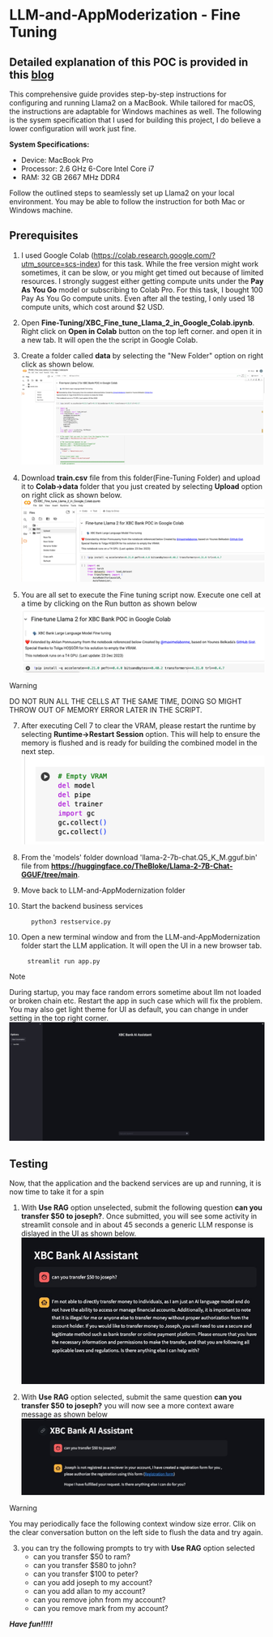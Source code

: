# LLM-and-AppModerization - Fine Tuning

## Detailed explanation of this POC is provided in this [blog](https://medium.com/@ahilanp/part-ii-poc-beyond-the-buzz-highlighting-the-impact-of-ai-in-modernizing-application-ff0c1e8efb87) ##

This comprehensive guide provides step-by-step instructions for configuring and running Llama2 on a MacBook. While tailored for macOS, the instructions are adaptable for Windows machines as well. 
The following is the sysem specification that I used for building this project, I do believe a lower configuration will work just fine.

**System Specifications:**

- Device: MacBook Pro
- Processor: 2.6 GHz 6-Core Intel Core i7
- RAM: 32 GB 2667 MHz DDR4

Follow the outlined steps to seamlessly set up Llama2 on your local environment. You may be able to follow the instruction for both Mac or Windows machine.

## Prerequisites

1. I used Google Colab (https://colab.research.google.com/?utm_source=scs-index) for this task. While the free version might work sometimes, it can be slow, or you might get timed out because of limited resources. I strongly suggest either getting compute units under the **Pay As You Go** model or subscribing to Colab Pro. For this task, I bought 100 Pay As You Go compute units. Even after all the testing, I only used 18 compute units, which cost around $2 USD.

2. Open **Fine-Tuning/XBC_Fine_tune_Llama_2_in_Google_Colab.ipynb**. Right click on **Open in Colab** button on the top left corner. and open it in a new tab. It will open the the script in Google Colab. 

3. Create a folder called **data** by selecting the "New Folder" option on right click as shown below.
   ![Colab UI](../images/colab.png)

4. Download **train.csv** file from this folder(Fine-Tuning Folder) and upload it to **Colab->data** folder that you just created by selecting **Upload** option on right click as shown below.
   ![Colab UI](../images/colab-trainingfile.png)


5. You are all set to execute the Fine tuning script now. Execute one cell at a time by clicking on the Run button as shown below
   ![Colab UI](../images/Colab-runscript.png)

>[!WARNING]
>DO NOT RUN ALL THE CELLS AT THE SAME TIME, DOING SO MIGHT THROW OUT OF MEMORY ERROR LATER IN THE SCRIPT.

7. After executing Cell 7 to clear the VRAM, please restart the runtime by selecting **Runtime->Restart Session** option. This will help to ensure the memory is flushed and is ready for building the combined model in the next step.
   ![Colab UI](../images/colab-clearRAM.png)

   
9. From the 'models' folder download 'llama-2-7b-chat.Q5_K_M.gguf.bin' file from **https://huggingface.co/TheBloke/Llama-2-7B-Chat-GGUF/tree/main**.

10. Move back to LLM-and-AppModernization folder

11. Start the backend business services
```
      python3 restservice.py
```
10. Open a new terminal window and from the LLM-and-AppModernization folder start the LLM application. It will open the UI in a new browser tab.
```
     streamlit run app.py
```
>[!NOTE]
>During startup, you may face random errors sometime about llm not loaded or broken chain etc. Restart the app in such case which will fix the problem. You may also get light theme for UI as default, you can change in under setting in the top right corner.
>![App UI](./images/LLMUI.jpg)    

## Testing

Now, that the application and the backend services are up and running, it is now time to take it for a spin

1. With **Use RAG** option unselected, submit the following question **can you transfer $50 to joseph?**. Once submitted, you will see some activity in streamlit console and in about 45 seconds a generic LLM response is dislayed in the UI as shown below.
![App UI](./images/WithoutRAG.jpg)

2. With **Use RAG** option selected, submit the same question **can you transfer $50 to joseph?** you will now see a more context aware message as shown below
![App UI](./images/WithRAG.jpg)    

>[!WARNING]
>You may periodically face the following context window size error. Clik on the clear conversation button on the left side to flush the data and try again.
 
3. you can try the following prompts to try with **Use RAG** option selected
     - can you transfer $50 to ram?
     - can you transfer $580 to john?
     - can you transfer $100 to peter?
     - can you add joseph to my account?
     - can you add allan to my account?
     - can you remove john from my account?
     - can you remove mark from my account?
   
***Have fun!!!!!***


